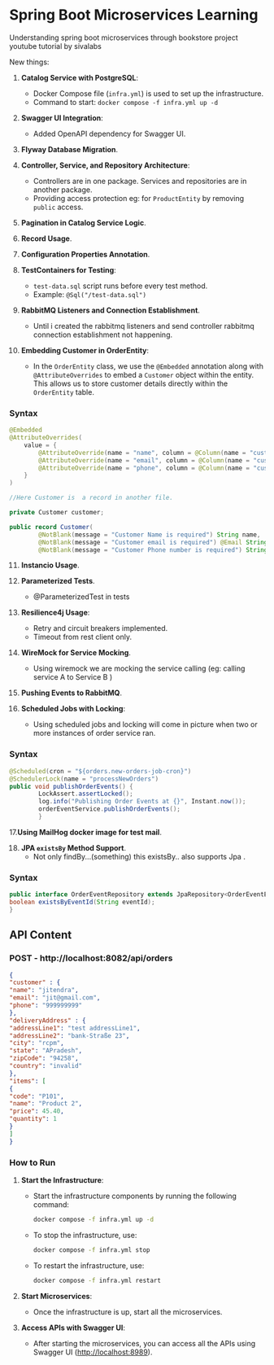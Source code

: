 # Spring Boot Microservices Learning
Understanding spring boot microservices through bookstore project youtube tutorial by sivalabs

New things:

1. **Catalog Service with PostgreSQL**:
    - Docker Compose file (`infra.yml`) is used to set up the infrastructure.
    - Command to start: `docker compose -f infra.yml up -d`


2. **Swagger UI Integration**:
    - Added OpenAPI dependency for Swagger UI.


3. **Flyway Database Migration**.


4. **Controller, Service, and Repository Architecture**:
    - Controllers are in one package. Services and repositories are in another package.
    - Providing access protection eg:  for `ProductEntity` by removing `public` access.


5. **Pagination in Catalog Service Logic**.


6. **Record Usage**.


7. **Configuration Properties Annotation**.


8. **TestContainers for Testing**:
    - `test-data.sql` script runs before every test method.
    - Example: `@Sql("/test-data.sql")`


9. **RabbitMQ Listeners and Connection Establishment**.
    - Until i created the rabbitmq listeners and send controller rabbitmq connection establishment not happening.


10. **Embedding Customer in OrderEntity**:
    - In the `OrderEntity` class, we use the `@Embedded` annotation along with `@AttributeOverrides` to embed a `Customer` object within the entity. This allows us to store customer details directly within the `OrderEntity` table.

### Syntax

```java
@Embedded
@AttributeOverrides(
    value = {
        @AttributeOverride(name = "name", column = @Column(name = "customer_name")),
        @AttributeOverride(name = "email", column = @Column(name = "customer_email")),
        @AttributeOverride(name = "phone", column = @Column(name = "customer_phone"))
    }
)

//Here Customer is  a record in another file.

private Customer customer;

public record Customer(
        @NotBlank(message = "Customer Name is required") String name,
        @NotBlank(message = "Customer email is required") @Email String email,
        @NotBlank(message = "Customer Phone number is required") String phone) {}


```

11. **Instancio Usage**.


12. **Parameterized Tests**.
    - @ParameterizedTest in tests


13. **Resilience4j Usage**:
    - Retry and circuit breakers implemented.
    - Timeout from rest client only.


14. **WireMock for Service Mocking**.
    - Using wiremock we are mocking the service calling (eg: calling  service A to Service B )


15. **Pushing Events to RabbitMQ**.


16. **Scheduled Jobs with Locking**:
    - Using scheduled jobs and locking will come in picture when two or more instances of order service ran.

### Syntax

```java
@Scheduled(cron = "${orders.new-orders-job-cron}")
@SchedulerLock(name = "processNewOrders")
public void publishOrderEvents() {
        LockAssert.assertLocked();
        log.info("Publishing Order Events at {}", Instant.now());
        orderEventService.publishOrderEvents();
        }
```

17.**Using MailHog docker image for test mail**.

18. **JPA `existsBy` Method Support**.
    - Not only findBy...(something) this existsBy.. also supports Jpa .
### Syntax

```java
public interface OrderEventRepository extends JpaRepository<OrderEventEntity, Long> {
boolean existsByEventId(String eventId);
}
```

## API Content

### POST - http://localhost:8082/api/orders

```json
{
"customer" : {
"name": "jitendra",
"email": "jit@gmail.com",
"phone": "999999999"
},
"deliveryAddress" : {
"addressLine1": "test addressLine1",
"addressLine2": "bank-Straße 23",
"city": "rcpm",
"state": "APradesh",
"zipCode": "94258",
"country": "invalid"
},
"items": [
{
"code": "P101",
"name": "Product 2",
"price": 45.40,
"quantity": 1
}
]
}
 ``` 

### How to Run

1. **Start the Infrastructure**:
    - Start the infrastructure components by running the following command:
      ```bash
      docker compose -f infra.yml up -d
      ```
    - To stop the infrastructure, use:
      ```bash
      docker compose -f infra.yml stop
      ```
    - To restart the infrastructure, use:
      ```bash
      docker compose -f infra.yml restart
      ```

2. **Start Microservices**:
    - Once the infrastructure is up, start all the microservices.

3. **Access APIs with Swagger UI**:
    - After starting the microservices, you can access all the APIs using Swagger UI  ([http://localhost:8989](http://localhost:8989)).
